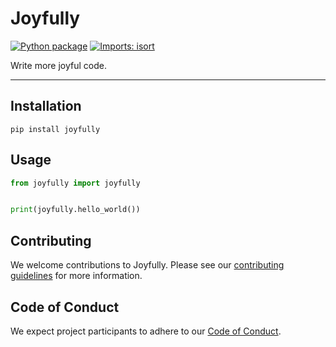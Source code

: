 # Joyfully

[![Python package](https://github.com/willf/joyfully/actions/workflows/test.yml/badge.svg)](https://github.com/willf/joyfully/actions/workflows/test.yml) [![Imports: isort](https://img.shields.io/badge/%20imports-isort-%231674b1?style=flat&labelColor=ef8336)](https://pycqa.github.io/isort/)

Write more joyful code.

---

## Installation

```shell
pip install joyfully
```

## Usage

```python
from joyfully import joyfully


print(joyfully.hello_world())
```

## Contributing

We welcome contributions to Joyfully. Please see our [contributing guidelines](contibuting.md) for more information.

## Code of Conduct

We expect project participants to adhere to our [Code of Conduct](code-of-conduct.md).

